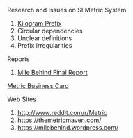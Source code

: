 
Research and Issues on SI Metric System

1. [Kilogram Prefix](SI.txt)
2. Circular dependencies
3. Unclear definitions
4. Prefix irregularities


Reports

1. [Mile Behind Final Report](MileBehind-sst-final-3.pdf)

[Metric Business Card](MetricBusinessCard-v1.pdf)

Web Sites

1. http://www.reddit.com/r/Metric
2. https://themetricmaven.com/
3. https://milebehind.wordpress.com/
